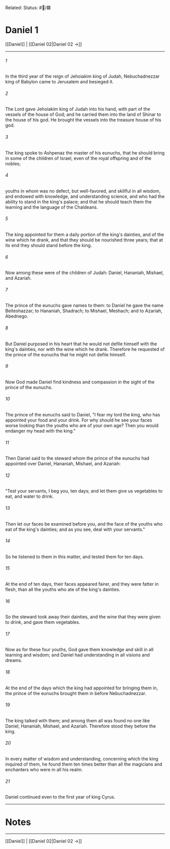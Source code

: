 Related:
Status: #📖/🟥
# Daniel 1

[[Daniel]] | [[Daniel 02|Daniel 02 →]]
***



###### 1 
In the third year of the reign of Jehoiakim king of Judah, Nebuchadnezzar king of Babylon came to Jerusalem and besieged it. 

###### 2 
The Lord gave Jehoiakim king of Judah into his hand, with part of the vessels of the house of God; and he carried them into the land of Shinar to the house of his god. He brought the vessels into the treasure house of his god. 

###### 3 
The king spoke to Ashpenaz the master of his eunuchs, that he should bring in some of the children of Israel, even of the royal offspring and of the nobles; 

###### 4 
youths in whom was no defect, but well-favored, and skillful in all wisdom, and endowed with knowledge, and understanding science, and who had the ability to stand in the king's palace; and that he should teach them the learning and the language of the Chaldeans. 

###### 5 
The king appointed for them a daily portion of the king's dainties, and of the wine which he drank, and that they should be nourished three years; that at its end they should stand before the king. 

###### 6 
Now among these were of the children of Judah: Daniel, Hananiah, Mishael, and Azariah. 

###### 7 
The prince of the eunuchs gave names to them: to Daniel he gave the name Belteshazzar; to Hananiah, Shadrach; to Mishael, Meshach; and to Azariah, Abednego. 

###### 8 
But Daniel purposed in his heart that he would not defile himself with the king's dainties, nor with the wine which he drank. Therefore he requested of the prince of the eunuchs that he might not defile himself. 

###### 9 
Now God made Daniel find kindness and compassion in the sight of the prince of the eunuchs. 

###### 10 
The prince of the eunuchs said to Daniel, "I fear my lord the king, who has appointed your food and your drink. For why should he see your faces worse looking than the youths who are of your own age? Then you would endanger my head with the king." 

###### 11 
Then Daniel said to the steward whom the prince of the eunuchs had appointed over Daniel, Hananiah, Mishael, and Azariah: 

###### 12 
"Test your servants, I beg you, ten days; and let them give us vegetables to eat, and water to drink. 

###### 13 
Then let our faces be examined before you, and the face of the youths who eat of the king's dainties; and as you see, deal with your servants." 

###### 14 
So he listened to them in this matter, and tested them for ten days. 

###### 15 
At the end of ten days, their faces appeared fairer, and they were fatter in flesh, than all the youths who ate of the king's dainties. 

###### 16 
So the steward took away their dainties, and the wine that they were given to drink, and gave them vegetables. 

###### 17 
Now as for these four youths, God gave them knowledge and skill in all learning and wisdom; and Daniel had understanding in all visions and dreams. 

###### 18 
At the end of the days which the king had appointed for bringing them in, the prince of the eunuchs brought them in before Nebuchadnezzar. 

###### 19 
The king talked with them; and among them all was found no one like Daniel, Hananiah, Mishael, and Azariah. Therefore stood they before the king. 

###### 20 
In every matter of wisdom and understanding, concerning which the king inquired of them, he found them ten times better than all the magicians and enchanters who were in all his realm. 

###### 21 
Daniel continued even to the first year of king Cyrus.

---
# Notes


***
[[Daniel]] | [[Daniel 02|Daniel 02 →]]

